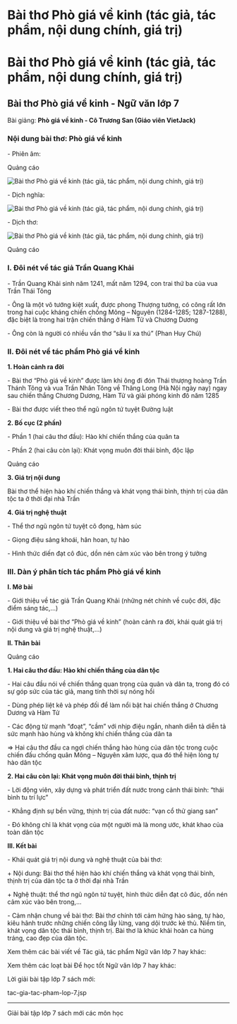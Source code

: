 # Bài thơ Phò giá về kinh (tác giả, tác phẩm, nội dung chính, giá trị)

# Bài thơ Phò giá về kinh (tác giả, tác phẩm, nội dung chính, giá trị)

## Bài thơ Phò giá về kinh - Ngữ văn lớp 7

Bài giảng: **Phò giá về kinh - Cô Trương San (Giáo viên VietJack)**

### Nội dung bài thơ: Phò giá về kinh

\- Phiên âm:

Quảng cáo

![Bài thơ Phò giá về kinh \(tác giả, tác phẩm, nội dung chính, giá trị\)](https://vietjack.com/ngu-van-7/images/pho-gia-ve-kinh.PNG)

\- Dịch nghĩa:

![Bài thơ Phò giá về kinh \(tác giả, tác phẩm, nội dung chính, giá trị\)](https://vietjack.com/ngu-van-7/images/pho-gia-ve-kinh-1.PNG)

\- Dịch thơ:

![Bài thơ Phò giá về kinh \(tác giả, tác phẩm, nội dung chính, giá trị\)](https://vietjack.com/ngu-van-7/images/pho-gia-ve-kinh-2.PNG)

Quảng cáo

### I. Đôi nét về tác giả Trần Quang Khải

\- Trần Quang Khải sinh năm 1241, mất năm 1294, con trai thứ ba của vua Trần Thái Tông 

\- Ông là một võ tướng kiệt xuất, được phong Thượng tướng, có công rất lớn trong hai cuộc kháng chiến chống Mông – Nguyên (1284-1285; 1287-1288), đặc biệt là trong hai trận chiến thắng ở Hàm Tử và Chương Dương 

\- Ông còn là người có nhiều vần thơ “sâu lí xa thú” (Phan Huy Chú) 

### II. Đôi nét về tác phẩm Phò giá về kinh

**1\. Hoàn cảnh ra đời**

\- Bài thơ “Phò giá về kinh” được làm khi ông đi đón Thái thượng hoàng Trần Thánh Tông và vua Trần Nhân Tông về Thăng Long (Hà Nội ngày nay) ngay sau chiến thắng Chương Dương, Hàm Tử và giải phóng kinh đô năm 1285 

\- Bài thơ được viết theo thể ngũ ngôn tứ tuyệt Đường luật 

**2\. Bố cục (2 phần)**

\- Phần 1 (hai câu thơ đầu): Hào khí chiến thắng của quân ta 

\- Phần 2 (hai câu còn lại): Khát vọng muôn đời thái bình, độc lập 

Quảng cáo

**3\. Giá trị nội dung**

Bài thơ thể hiện hào khí chiến thắng và khát vọng thái bình, thịnh trị của dân tộc ta ở thời đại nhà Trần 

**4\. Giá trị nghệ thuật**

\- Thể thơ ngũ ngôn tứ tuyệt cô đọng, hàm súc 

\- Giọng điệu sảng khoái, hân hoan, tự hào 

\- Hình thức diến đạt cô đúc, dồn nén cảm xúc vào bên trong ý tưởng 

### III. Dàn ý phân tích tác phẩm Phò giá về kinh

**I. Mở bài**

\- Giới thiệu về tác giả Trần Quang Khải (những nét chính về cuộc đời, đặc điểm sáng tác,…) 

\- Giới thiệu về bài thơ “Phò giá về kinh” (hoàn cảnh ra đời, khái quát giá trị nội dung và giá trị nghệ thuật,…) 

**II. Thân bài**

Quảng cáo

**1\. Hai câu thơ đầu: Hào khí chiến thắng của dân tộc**

\- Hai câu đầu nói về chiến thắng quan trọng của quân và dân ta, trong đó có sự góp sức của tác giả, mang tính thời sự nóng hổi 

\- Dùng phép liệt kê và phép đối để làm nổi bật hai chiến thắng ở Chương Dương và Hàm Tử 

\- Các động từ mạnh “đoạt”, “cầm” với nhịp điệu ngắn, nhanh diễn tả diễn tả sức mạnh hào hùng và không khí chiến thắng của dân ta 

⇒ Hai câu thơ đầu ca ngợi chiến thắng hào hùng của dân tộc trong cuộc chiến đấu chống quân Mông – Nguyên xâm lược, qua đó thể hiện lòng tự hào dân tộc 

**2\. Hai câu còn lại: Khát vọng muôn đời thái bình, thịnh trị**

\- Lời động viên, xây dựng và phát triển đất nước trong cảnh thái bình: “thái bình tu trí lực” 

\- Khẳng định sự bền vững, thịnh trị của đất nước: “vạn cổ thử giang san” 

\- Đó không chỉ là khát vọng của một người mà là mong ước, khát khao của toàn dân tộc 

**III. Kết bài**

\- Khái quát giá trị nội dung và nghệ thuật của bài thơ: 

\+ Nội dung: Bài thơ thể hiện hào khí chiến thắng và khát vọng thái bình, thịnh trị của dân tộc ta ở thời đại nhà Trần 

\+ Nghệ thuật: thể thơ ngũ ngôn tứ tuyệt, hình thức diễn đạt cô đúc, dồn nén cảm xúc vào bên trong,… 

\- Cảm nhận chung về bài thơ: Bài thơ chính tới cảm hứng hào sảng, tự hào, kiêu hãnh trước những chiến công lẫy lừng, vang dội trước kẻ thù. Niềm tin, khát vọng dân tộc thái bình, thịnh trị. Bài thơ là khúc khải hoàn ca hùng tráng, cao đẹp của dân tộc. 

Xem thêm các bài viết về Tác giả, tác phẩm Ngữ văn lớp 7 hay khác:

Xem thêm các loạt bài Để học tốt Ngữ văn lớp 7 hay khác:

Lời giải bài tập lớp 7 sách mới:

tac-gia-tac-pham-lop-7.jsp

* * *

Giải bài tập lớp 7 sách mới các môn học
